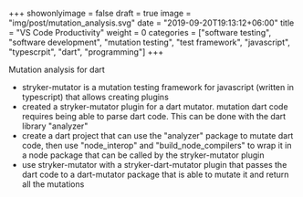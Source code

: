 +++
showonlyimage = false
draft = true
image = "img/post/mutation_analysis.svg"
date = "2019-09-20T19:13:12+06:00"
title = "VS Code Productivity"
weight = 0
categories = ["software testing", "software development", "mutation testing", "test framework", "javascript", "typescrpit", "dart", "programming"]
+++

Mutation analysis for dart

- stryker-mutator is a mutation testing framework for javascript (written in typescript) that allows creating plugins
- created a stryker-mutator plugin for a dart mutator. mutation dart code requires being able to parse dart code. This can be done with the dart library "analyzer"
- create a dart project that can use the "analyzer" package to mutate dart code, then use "node_interop" and "build_node_compilers" to wrap it in a node package that can be called by the stryker-mutator plugin
- use stryker-mutator with a stryker-dart-mutator plugin that passes the dart code to a dart-mutator package that is able to mutate it and return all the mutations
